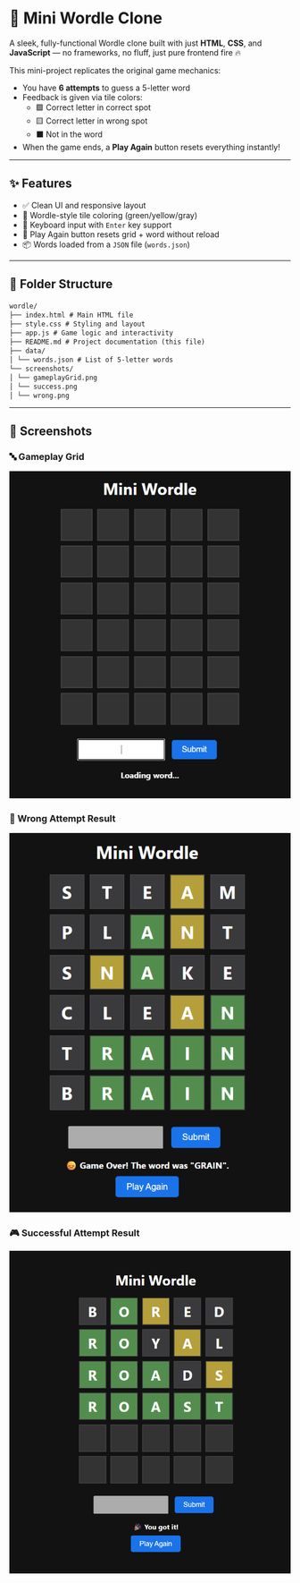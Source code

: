 # 🎯 Mini Wordle Clone

A sleek, fully-functional Wordle clone built with just **HTML**, **CSS**, and **JavaScript** — no frameworks, no fluff, just pure frontend fire 🔥

This mini-project replicates the original game mechanics:
- You have **6 attempts** to guess a 5-letter word
- Feedback is given via tile colors:
  - 🟩 Correct letter in correct spot
  - 🟨 Correct letter in wrong spot
  - ⬛ Not in the word
- When the game ends, a **Play Again** button resets everything instantly!

---

## ✨ Features

- ✅ Clean UI and responsive layout
- 🎨 Wordle-style tile coloring (green/yellow/gray)
- 🔡 Keyboard input with `Enter` key support
- 🔁 Play Again button resets grid + word without reload
- 📦 Words loaded from a `JSON` file (`words.json`)

---

## 📂 Folder Structure

```
wordle/
├── index.html # Main HTML file
├── style.css # Styling and layout
├── app.js # Game logic and interactivity
├── README.md # Project documentation (this file)
├── data/
│ └── words.json # List of 5-letter words
└── screenshots/
│ └── gameplayGrid.png
│ └── success.png
│ └── wrong.png
```

---

## 📸 Screenshots

### 🔤 Gameplay Grid
![Wordle Grid Screenshot](screenshots/gameplayGrid.png)

### 🧠 Wrong Attempt Result
![Wrong Guess Result](screenshots/wrong.png)

### 🎮 Successful Attempt Result
![Game Over Modal](screenshots/success.png)